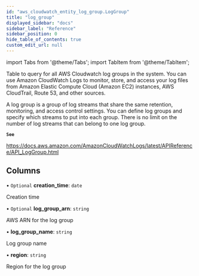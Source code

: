 ```yaml
---
id: "aws_cloudwatch_entity_log_group.LogGroup"
title: "log_group"
displayed_sidebar: "docs"
sidebar_label: "Reference"
sidebar_position: 0
hide_table_of_contents: true
custom_edit_url: null
---
```


import Tabs from '@theme/Tabs';
import TabItem from '@theme/TabItem';

Table to query for all AWS Cloudwatch log groups in the system. You can use Amazon CloudWatch Logs to monitor,
store, and access your log files from Amazon Elastic Compute Cloud (Amazon EC2) instances,
AWS CloudTrail, Route 53, and other sources.

A log group is a group of log streams that share the same retention, monitoring, and access control settings.
You can define log groups and specify which streams to put into each group.
There is no limit on the number of log streams that can belong to one log group.

**`See`**

https://docs.aws.amazon.com/AmazonCloudWatchLogs/latest/APIReference/API_LogGroup.html

## Columns

• `Optional` **creation\_time**: `date`

Creation time

• `Optional` **log\_group\_arn**: `string`

AWS ARN for the log group

• **log\_group\_name**: `string`

Log group name

• **region**: `string`

Region for the log group
